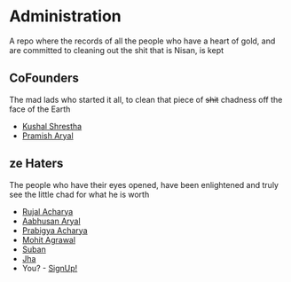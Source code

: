 # Administration
A  repo where the records of all the people who have a heart of gold, and are committed to cleaning out the shit that is Nisan, is kept

## CoFounders
The mad lads who started it all, to clean that piece of ~~shit~~ chadness off the face of the Earth

- [Kushal Shrestha](https://github.com/Kuu44)
- [Pramish Aryal](https://github.com/Pramish-Aryal) 

## ze Haters
The people who have their eyes opened, have been enlightened and truly see the little chad for what he is worth

- [Rujal Acharya](https://github.com/RujalAcharya)
- [Aabhusan Aryal](https://github.com/aabhusanaryal)
- [Prabigya Acharya](https://github.com/PrabigyaAcharya)
- [Mohit Agrawal](https://github.com/MoAgr)
- [Suban](https://github.com/suban244)
- [Jha](https://github.com/jhashwat)
- You? - [SignUp!](https://bit.ly/zeWHN)
